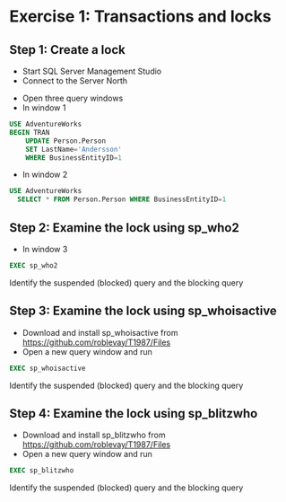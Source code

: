 # Exercise 1: Transactions and locks

## Step 1: Create a lock

- Start SQL Server Management Studio
- Connect to the Server North 

* Open three query windows
* In window 1

```sql
USE AdventureWorks
BEGIN TRAN
	UPDATE Person.Person
	SET LastName='Andersson'
	WHERE BusinessEntityID=1
```
* In window 2

```sql
USE AdventureWorks
  SELECT * FROM Person.Person WHERE BusinessEntityID=1
```

## Step 2: Examine the lock using sp_who2
* In window 3

```sql
EXEC sp_who2
```

Identify the suspended (blocked) query and the blocking query

## Step 3: Examine the lock using sp_whoisactive

* Download and install sp_whoisactive from https://github.com/roblevay/T1987/Files
* Open a new query window and run 

```sql
EXEC sp_whoisactive
```

Identify the suspended (blocked) query and the blocking query

## Step 4: Examine the lock using sp_blitzwho

* Download and install sp_blitzwho from https://github.com/roblevay/T1987/Files
* Open a new query window and run 

```sql
EXEC sp_blitzwho
```

Identify the suspended (blocked) query and the blocking query
